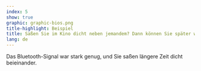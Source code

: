 ```yaml
---
index: 5
show: true
graphic: graphic-bios.png
title-highlight: Beispiel
title: Saßen Sie im Kino dicht neben jemandem? Dann können Sie später wohl eine Nachricht erhalten.
lang: de
---
```


Das Bluetooth-Signal war stark genug, und Sie saßen längere Zeit dicht beieinander.

